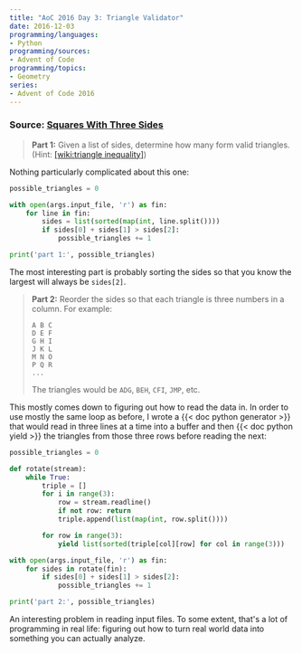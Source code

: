 ```yaml
---
title: "AoC 2016 Day 3: Triangle Validator"
date: 2016-12-03
programming/languages:
- Python
programming/sources:
- Advent of Code
programming/topics:
- Geometry
series:
- Advent of Code 2016
---
```

### Source: [Squares With Three Sides](http://adventofcode.com/2016/day/3)

> **Part 1:** Given a list of sides, determine how many form valid triangles. (Hint: [[wiki:triangle inequality]]())

<!--more-->

Nothing particularly complicated about this one:

```python
possible_triangles = 0

with open(args.input_file, 'r') as fin:
    for line in fin:
        sides = list(sorted(map(int, line.split())))
        if sides[0] + sides[1] > sides[2]:
            possible_triangles += 1

print('part 1:', possible_triangles)
```

The most interesting part is probably sorting the sides so that you know the largest will always be `sides[2]`.

> **Part 2:** Reorder the sides so that each triangle is three numbers in a column. For example:
> 
> ```
> A B C
> D E F
> G H I
> J K L
> M N O
> P Q R
> ...
> ```
> 
> The triangles would be `ADG`, `BEH`, `CFI`, `JMP`, etc.

This mostly comes down to figuring out how to read the data in. In order to use mostly the same loop as before, I wrote a {{< doc python generator >}} that would read in three lines at a time into a buffer and then {{< doc python yield >}} the triangles from those three rows before reading the next:

```python
possible_triangles = 0

def rotate(stream):
    while True:
        triple = []
        for i in range(3):
            row = stream.readline()
            if not row: return
            triple.append(list(map(int, row.split())))

        for row in range(3):
            yield list(sorted(triple[col][row] for col in range(3)))

with open(args.input_file, 'r') as fin:
    for sides in rotate(fin):
        if sides[0] + sides[1] > sides[2]:
            possible_triangles += 1

print('part 2:', possible_triangles)
```

An interesting problem in reading input files. To some extent, that's a lot of programming in real life: figuring out how to turn real world data into something you can actually analyze.
